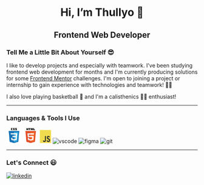 <h1 align="center">Hi, I’m Thullyo 👋</h1> 
<h2 align="center">Frontend Web Developer</h2>

<h3>Tell Me a Little Bit About Yourself 😎</h3>
<p>
  I like to develop projects and especially with teamwork. I've been studying frontend web development for months and I'm currently producing solutions for some <a href="https://www.frontendmentor.io/profile/thullyoufrn" target="_blank">Frontend Mentor</a> challenges. I'm open to joining a project or internship to gain experience with technologies and teamwork! 🙋‍♂️
</p>
<p>
   I also love playing basketball 🏀 and I'm a calisthenics 🤸‍♂️ enthusiast!
</p>

<hr>

<h3>Languages & Tools I Use</h3>
<div>
  <img src="https://raw.githubusercontent.com/devicons/devicon/master/icons/css3/css3-original-wordmark.svg" alt="css3" width="40" height="40"/>
  <img src="https://raw.githubusercontent.com/devicons/devicon/master/icons/html5/html5-original-wordmark.svg" alt="html5" width="40" height="40"/>
  <img src="https://raw.githubusercontent.com/devicons/devicon/master/icons/javascript/javascript-original.svg" alt="javascript" width="30" height="35"/>
  <img src="https://cdn.jsdelivr.net/gh/devicons/devicon/icons/vscode/vscode-original.svg" alt="vscode" width="35" height="35"/>
  <img src="https://cdn.jsdelivr.net/gh/devicons/devicon/icons/figma/figma-original.svg" alt="figma" width="30" height="35"/>
  <img src="https://cdn.jsdelivr.net/gh/devicons/devicon/icons/git/git-original.svg" alt="git" width="35" height="35"/>
</div>

<hr>

<h3>Let's Connect 😃</h3> 
<div>
  <a href="https://www.linkedin.com/in/thullyo-damasceno-375083231/" target="_blank">
    <img src="https://img.shields.io/badge/-LinkedIn-%230077B5?style=for-the-badge&logo=linkedin&logoColor=white" alt="linkedin"/>
  </a>
</div>
